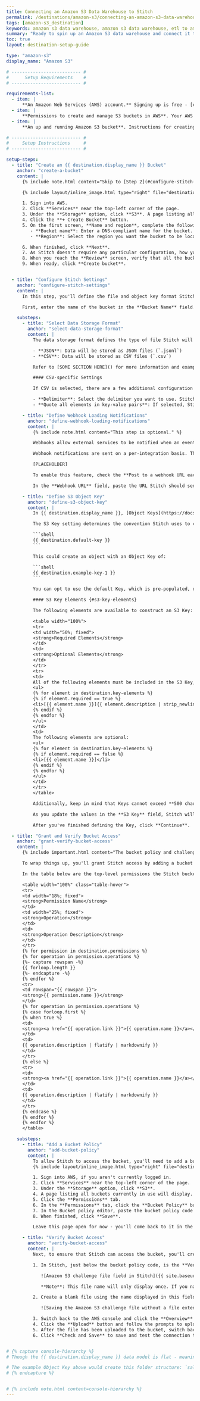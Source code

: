```yaml
---
title: Connecting an Amazon S3 Data Warehouse to Stitch
permalink: /destinations/amazon-s3/connecting-an-amazon-s3-data-warehouse-to-stitch
tags: [amazon-s3_destination]
keywords: amazon s3 data warehouse, amazon s3 data warehouse, etl to amazon s3, postgres etl, amazon s3 etl
summary: "Ready to spin up an Amazon S3 data warehouse and connect it to Stitch? This step-by-step tutorial will walk you through every part of the process."
toc: true
layout: destination-setup-guide

type: "amazon-s3"
display_name: "Amazon S3"

# -------------------------- #
#      Setup Requirements    #
# -------------------------- #

requirements-list:
  - item: |
      **An Amazon Web Services (AWS) account.** Signing up is free - [click here](https://aws.amazon.com){:target="new"} or go to `https://aws.amazon.com` to create an account if you don't have one already.
  - item: |
      **Permissions to create and manage S3 buckets in AWS**. Your AWS user must be able to create a bucket (if one doesn't already exist), add/modify bucket policies, and upload files to the bucket.
  - item: |
      **An up and running Amazon S3 bucket**. Instructions for creating a bucket using the AWS console are in [Step 1 of this guide](#create-a-bucket).

# -------------------------- #
#     Setup Instructions     #
# -------------------------- #

setup-steps:
  - title: "Create an {{ destination.display_name }} Bucket"
    anchor: "create-a-bucket"
    content: |
      {% include note.html content="Skip to [Step 2](#configure-stitch-settings) if there is an existing S3 bucket you want to connect to Stitch." %}

      {% include layout/inline_image.html type="right" file="destinations/amazon-s3-create-bucket-1.png" max-width="400px" alt="Adding an Amazon S3 bucket policy in the AWS console" %}

      1. Sign into AWS.
      2. Click **Services** near the top-left corner of the page.
      3. Under the **Storage** option, click **S3**. A page listing all buckets currently in use will display.
      4. Click the **+ Create Bucket** button.
      5. On the first screen, **Name and region**, complete the following:
         - **Bucket name**: Enter a DNS-compliant name for the bucket.
         - **Region**: Select the region you want the bucket to be located in.

      6. When finished, click **Next**.
      7. As Stitch doesn't require any particular configuration, how you define the settings in the **Set properties** and **Set permissions** screens are up to you. Follow the on-screen prompts to complete these steps.
      8. When you reach the **Review** screen, verify that all the bucket's information and settings are correct.
      9. When ready, click **Create bucket**.


  - title: "Configure Stitch Settings"
    anchor: "configure-stitch-settings"
    content: |
      In this step, you'll define the file and object key format Stitch will use to load data into {{ destination.display_name }}.

      First, enter the name of the bucket in the **Bucket Name** field.

    substeps:
      - title: "Select Data Storage Format"
        anchor: "select-data-storage-format"
        content: |
          The data storage format defines the type of file Stitch will write to your {{ destination.display_name }} bucket. Supported options are:

          - **JSON**: Data will be stored as JSON files (`.jsonl`)
          - **CSV**: Data will be stored as CSV files (`.csv`)

          Refer to [SOME SECTION HERE]() for more information and examples.

          #### CSV-specific Settings

          If CSV is selected, there are a few additional configuration options for the files Stitch will write to your bucket:

          - **Delimiter**: Select the delimiter you want to use. Stitch will use the **comma** (`,`) option by default, but you may also use **pipes** (`|`) and **tabs** (`\t`).
          - **Quote all elements in key-value pairs**: If selected, Stitch will place all elements of key-value pairs in quotes. For example: `{a: 123}` will be stored as `"a","123"`

      - title: "Define Webhook Loading Notifications"
        anchor: "define-webhook-loading-notifications"
        content: |
          {% include note.html content="This step is optional." %}

          Webhooks allow external services to be notified when an event happens. If you choose, you can configure a webhook for Stitch to notify you when data is successfully loaded into your bucket.

          Webhook notifications are sent on a per-integration basis. This means that every time Stitch successfully loads data for an integration, a summary webhook will be sent to the URL you define. To learn more about utilizing this feature, check out our [Webhook Notifications guide]().

          [PLACEHOLDER]

          To enable this feature, check the **Post to a webhook URL each time loading to S3 completes** box.

          In the **Webhook URL** field, paste the URL Stitch should send the webhook to.

      - title: "Define S3 Object Key"
        anchor: "define-s3-object-key"
        content: |
          In {{ destination.display_name }}, [Object Keys](https://docs.aws.amazon.com/AmazonS3/latest/dev/UsingMetadata.html#object-keys) are used to uniquely identify objects in a given bucket.

          The S3 Key setting determines the convention Stitch uses to create Object Keys when it writes to your bucket. For example: If the default Key is used:

          ```shell
          {{ destination.default-key }}
          ```

          This could create an object with an Object Key of:

          ```shell
          {{ destination.example-key-1 }}
          ```

          You can opt to use the default Key, which is pre-populated, or define your own using the elements in the next section.

          #### S3 Key Elements {#s3-key-elements}

          The following elements are available to construct an S3 Key:

          <table width="100%">
          <tr>
          <td width="50%; fixed">
          <strong>Required Elements</strong>
          </td>
          <td>
          <strong>Optional Elements</strong>
          </td>
          </tr>
          <tr>
          <td>
          All of the following elements must be included in the S3 Key, in any order:
          <ul>
          {% for element in destination.key-elements %}
          {% if element.required == true %}
          <li>[{{ element.name }}]{{ element.description | strip_newlines }}</li>
          {% endif %}
          {% endfor %}
          </ul>
          </td>
          <td>
          The following elements are optional:
          <ul>
          {% for element in destination.key-elements %}
          {% if element.required == false %}
          <li>[{{ element.name }}]</li>
          {% endif %}
          {% endfor %}
          </ul>
          </td>
          </tr>
          </table>

          Additionally, keep in mind that Keys cannot exceed **500 characters** or include spaces or special characters (`!@#$%^&*`).

          As you update the values in the **S3 Key** field, Stitch will validate the entry. If the Key doesn't include all required elements or contains spaces or special characters, you will be prompted to make corrections.

          After you've finished defining the Key, click **Continue**.

  - title: "Grant and Verify Bucket Access"
    anchor: "grant-verify-bucket-access"
    content: |
      {% include important.html content="The bucket policy and challenge file name Stitch displays will only display once. Ensure you save them before moving on from this page." %}

      To wrap things up, you'll grant Stitch access by adding a bucket policy. [A bucket policy](https://docs.aws.amazon.com/AmazonS3/latest/dev/access-policy-language-overview.html) is JSON-based access policy language to manage permissions to bucket resources.

      In the table below are the top-level permissions the Stitch bucket policy grants, the operations each permission allows, and a description of the operation.

      <table width="100%" class="table-hover">
      <tr>
      <td width="18%; fixed">
      <strong>Permission Name</strong>
      </td>
      <td width="25%; fixed">
      <strong>Operation</strong>
      </td>
      <td>
      <strong>Operation Description</strong>
      </td>
      </tr>
      {% for permission in destination.permissions %}
      {% for operation in permission.operations %}
      {%- capture rowspan -%}
      {{ forloop.length }}
      {%- endcapture -%}
      {% endfor %}
      <tr>
      <td rowspan="{{ rowspan }}">
      <strong>{{ permission.name }}</strong>
      </td>
      {% for operation in permission.operations %}
      {% case forloop.first %}
      {% when true %}
      <td>
      <strong><a href="{{ operation.link }}">{{ operation.name }}</a></strong>
      </td>
      <td>
      {{ operation.description | flatify | markdownify }}
      </td>
      </tr>
      {% else %}
      <tr>
      <td>
      <strong><a href="{{ operation.link }}">{{ operation.name }}</a></strong>
      </td>
      <td>
      {{ operation.description | flatify | markdownify }}
      </td>
      </tr>
      {% endcase %}
      {% endfor %}
      {% endfor %}
      </table>

    substeps:
      - title: "Add a Bucket Policy"
        anchor: "add-bucket-policy"
        content: |
          To allow Stitch to access the bucket, you'll need to add a bucket policy using the AWS console.
          {% include layout/inline_image.html type="right" file="destinations/amazon-s3-bucket-policy.png" max-width="500px" alt="Adding an Amazon S3 bucket policy in the AWS console" %}

          1. Sign into AWS, if you aren't currently logged in.
          2. Click **Services** near the top-left corner of the page.
          3. Under the **Storage** option, click **S3**.
          4. A page listing all buckets currently in use will display. Click the **name of the bucket** you want to connect to Stitch.
          5. Click the **Permissions** tab.
          6. In the **Permissions** tab, click the **Bucket Policy** button.
          7. In the Bucket policy editor, paste the bucket policy code from Stitch.
          8. When finished, click **Save**.

          Leave this page open for now - you'll come back to it in the next step.

      - title: "Verify Bucket Access"
        anchor: "verify-bucket-access"
        content: |
          Next, to ensure that Stitch can access the bucket, you'll create a blank file that Stitch will use to test the permissions settings.

          1. In Stitch, just below the bucket policy code, is the **Verify your bucket** section. In this section is a field containing the unique name of the test file you need to create:

             ![Amazon S3 challenge file field in Stitch]({{ site.baseurl }}/images/destinations/amazon-s3-challenge-file-field.png)

             **Note**: This file name will only display once. If you navigate out of this screen without saving the file name, you'll need to start over.

          2. Create a blank file using the name displayed in this field. **Do not save the file with an extension (file type)** like `.csv` or `.txt`. In the image below, notice that there isn't any kind of file extension after the challenge file name:

             ![Saving the Amazon S3 challenge file without a file extension]({{ site.baseurl }}/images/destinations/amazon-s3-challenge-file-creation.png)

          3. Switch back to the AWS console and click the **Overview** tab.
          4. Click the **Upload** button and follow the prompts to upload the file.
          5. After the file has been uploaded to the bucket, switch back to where you have Stitch open.
          6. Click **Check and Save** to save and test the connection to {{ destination.display_name }}.


# {% capture console-hierarchy %}
# Though the {{ destination.display_name }} data model is flat - meaning that there isn't a hierarchy - the {{ destination.display_name }} console supports the concept of folders.

# The example Object Key above would create this folder structure: `salesforce > accounts` with the individual objects contained within the `accounts` folder. Refer to [Amazon's documentation](https://docs.aws.amazon.com/AmazonS3/latest/dev/UsingMetadata.html#object-key-guidelines-safe-characters) for more info.
# {% endcapture %}


# {% include note.html content=console-hierarchy %}
---
```



